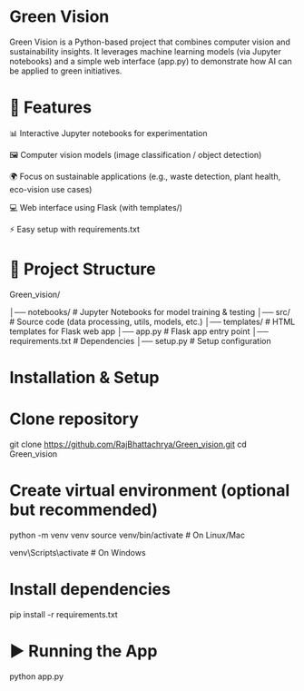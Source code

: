 # **Green Vision**

Green Vision is a Python-based project that combines computer vision and sustainability insights.
It leverages machine learning models (via Jupyter notebooks) and a simple web interface (app.py) to demonstrate how AI can be applied to green initiatives.


# **🚀 Features**

📊 Interactive Jupyter notebooks for experimentation

🖼️ Computer vision models (image classification / object detection)

🌍 Focus on sustainable applications (e.g., waste detection, plant health, eco-vision use cases)

💻 Web interface using Flask (with templates/)

⚡ Easy setup with requirements.txt

# 📂 Project Structure

Green_vision/

│── notebooks/         # Jupyter Notebooks for model training & testing
│── src/               # Source code (data processing, utils, models, etc.)
│── templates/         # HTML templates for Flask web app
│── app.py             # Flask app entry point
│── requirements.txt   # Dependencies
│── setup.py           # Setup configuration

# Installation & Setup
# Clone repository
git clone https://github.com/RajBhattachrya/Green_vision.git
cd Green_vision

# Create virtual environment (optional but recommended)
python -m venv venv
source venv/bin/activate   # On Linux/Mac

venv\Scripts\activate      # On Windows

# Install dependencies
pip install -r requirements.txt

# **▶️ Running the App**

python app.py
